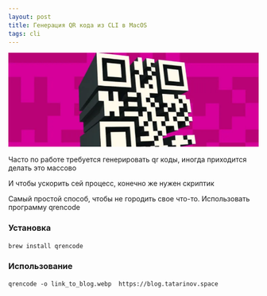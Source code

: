 ```yaml
---
layout: post
title: Генерация QR кода из CLI в MacOS
tags: cli
---
```

![](https://raw.githubusercontent.com/tatarinovms/tatarinovms.github.io/master/images/posts/qr/logo.webp)

Часто по работе требуется генерировать qr коды, иногда приходится делать это массово 

И чтобы ускорить сей процесс, конечно же нужен скриптик

Самый простой способ, чтобы не городить свое что-то. Использовать программу qrencode 

### Установка

`brew install qrencode`

### Использование 

`qrencode -o link_to_blog.webp  https://blog.tatarinov.space`
